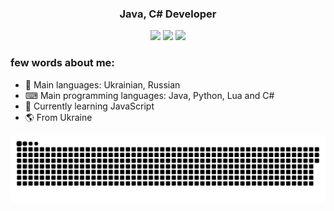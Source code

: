 <h3 align="center">Java, C# Developer</h3>
<p align="center">
 <a href="https://www.youtube.com/channel/UCCjFnX25841SiCLXMmR079g"><img src="https://img.shields.io/badge/-YouTube-red?style=flat&logo=YouTube&logoColor=white"/></a>
 <a href="https://tlgg.ru/whitewhess"><img src="https://img.shields.io/badge/-Telegram-blue?style=flat&logo=Telegram&logoColor=white" /></a>
 <a href="https://img.shields.io/badge/-Discord-lightgrey"><img src="https://img.shields.io/badge/-Discord-blue?style=flat&logo=Discord&logoColor=white" /></a>
 <br>
</p>

### few words about me: 
  - 💬 Main languages: Ukrainian, Russian
  - ⌨ Main programming languages: Java, Python, Lua and C#
  - 🌱 Currently learning JavaScript
  - 🌎 From Ukraine
  
<p align="center">
<img width="600" src="github-snake.svg" alt="snake"/>
</p>
